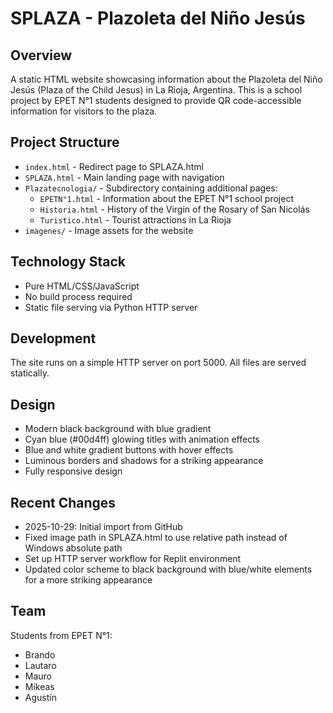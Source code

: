 # SPLAZA - Plazoleta del Niño Jesús

## Overview
A static HTML website showcasing information about the Plazoleta del Niño Jesús (Plaza of the Child Jesus) in La Rioja, Argentina. This is a school project by EPET N°1 students designed to provide QR code-accessible information for visitors to the plaza.

## Project Structure
- `index.html` - Redirect page to SPLAZA.html
- `SPLAZA.html` - Main landing page with navigation
- `Plazatecnologia/` - Subdirectory containing additional pages:
  - `EPETN°1.html` - Information about the EPET N°1 school project
  - `Historia.html` - History of the Virgin of the Rosary of San Nicolás
  - `Turistico.html` - Tourist attractions in La Rioja
- `imagenes/` - Image assets for the website

## Technology Stack
- Pure HTML/CSS/JavaScript
- No build process required
- Static file serving via Python HTTP server

## Development
The site runs on a simple HTTP server on port 5000. All files are served statically.

## Design
- Modern black background with blue gradient
- Cyan blue (#00d4ff) glowing titles with animation effects
- Blue and white gradient buttons with hover effects
- Luminous borders and shadows for a striking appearance
- Fully responsive design

## Recent Changes
- 2025-10-29: Initial import from GitHub
- Fixed image path in SPLAZA.html to use relative path instead of Windows absolute path
- Set up HTTP server workflow for Replit environment
- Updated color scheme to black background with blue/white elements for a more striking appearance

## Team
Students from EPET N°1:
- Brando
- Lautaro
- Mauro
- Mikeas
- Agustín
